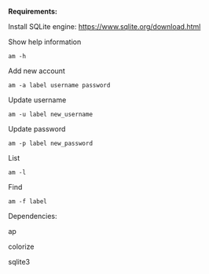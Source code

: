 **Requirements:**

Install SQLite engine: https://www.sqlite.org/download.html

Show help information
```
am -h
```

Add new account
```
am -a label username password
```
Update username
```
am -u label new_username
```
Update password
```
am -p label new_password
```
List
```
am -l
```
Find
```
am -f label
```

Dependencies:

ap

colorize

sqlite3
